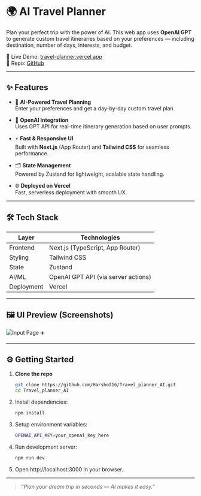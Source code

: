 # 🌍 AI Travel Planner

Plan your perfect trip with the power of AI. This web app uses **OpenAI GPT** to generate custom travel itineraries based on your preferences — including destination, number of days, interests, and budget.

🚀 Live Demo: [travel-planner.vercel.app](https://project-travel-main2.vercel.app/)  
📂 Repo: [GitHub](https://github.com/Harshof16/Travel_planner_AI)

---

## ✨ Features

- 🧳 **AI-Powered Travel Planning**  
  Enter your preferences and get a day-by-day custom travel plan.

- 🧠 **OpenAI Integration**  
  Uses GPT API for real-time itinerary generation based on user prompts.

- ⚡ **Fast & Responsive UI**  
  Built with **Next.js** (App Router) and **Tailwind CSS** for seamless performance.

- 🗂 **State Management**  
  Powered by Zustand for lightweight, scalable state handling.

- 🌐 **Deployed on Vercel**  
  Fast, serverless deployment with smooth UX.

---

## 🛠️ Tech Stack

| Layer          | Technologies                            |
|----------------|-----------------------------------------|
| Frontend       | Next.js (TypeScript, App Router)        |
| Styling        | Tailwind CSS                            |
| State          | Zustand                                 |
| AI/ML          | OpenAI GPT API (via server actions)     |
| Deployment     | Vercel                                  |

---

## 🖼️ UI Preview (Screenshots)

![Input Page ✈️](./public/itinary_gif.gif)

---

## ⚙️ Getting Started

1. **Clone the repo**
   ```bash
   git clone https://github.com/Harshof16/Travel_planner_AI.git
   cd Travel_planner_AI
   
2. Install dependencies:
   ```bash
   npm install

3. Setup environment variables:
   ```bash
   OPENAI_API_KEY=your_openai_key_here
   
4. Run development server:
   ```bash
   npm run dev
   
5. Open http://localhost:3000 in your browser..

---

> *“Plan your dream trip in seconds — AI makes it easy.”*
